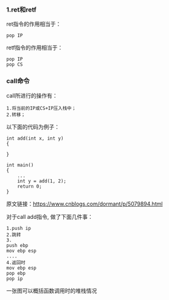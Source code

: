 ### 1.ret和retf
ret指令的作用相当于：
```
pop IP
```
retf指令的作用相当于：
```
pop IP
pop CS
```
### call命令
call所进行的操作有：
```
1.将当前的IP或CS+IP压入栈中；
2.转移；
```
以下面的代码为例子：
```
int add(int x, int y)
{

}

int main()
{
    ...
    int y = add(1, 2);
    return 0;
}
```
原文链接：https://www.cnblogs.com/dormant/p/5079894.html

对于call add指令, 做了下面几件事：
```
1.push ip
2.跳转
3.
push ebp
mov ebp esp
....
4.返回时
mov ebp esp
pop ebp
pop ip
```
一张图可以概括函数调用时的堆栈情况

